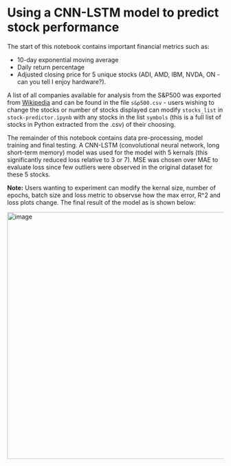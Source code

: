 # Using a CNN-LSTM model to predict stock performance

The start of this notebook contains important financial metrics such as:
* 10-day exponential moving average
* Daily return percentage
* Adjusted closing price
for 5 unique stocks (ADI, AMD, IBM, NVDA, ON - can you tell I enjoy hardware?).

A list of all companies available for analysis from the S&P500 was exported from [Wikipedia](https://en.wikipedia.org/wiki/List_of_S%26P_500_companies) and can be found in the file `s&p500.csv` - users wishing to change the stocks or number of stocks displayed can modify `stocks_list` in `stock-predictor.ipynb` with any stocks in the list `symbols` (this is a full list of stocks in Python extracted from the .csv) of their choosing.

The remainder of this notebook contains data pre-processing, model training and final testing. A CNN-LSTM (convolutional neural network, long short-term memory) model was used for the model with 5 kernals (this significantly reduced loss relative to 3 or 7). MSE was chosen over MAE to evaluate loss since few outliers were observed in the original dataset for these 5 stocks. 

**Note:** Users wanting to experiment can modify the kernal size, number of epochs, batch size and loss metric to observse how the max error, R^2 and loss plots change. The final result of the model as is shown below:

<img width="573" alt="image" src="https://github.com/endothermiic/stock-predictor/assets/103846051/f8657b5e-5af0-48fe-91f8-b0d382d05374">


